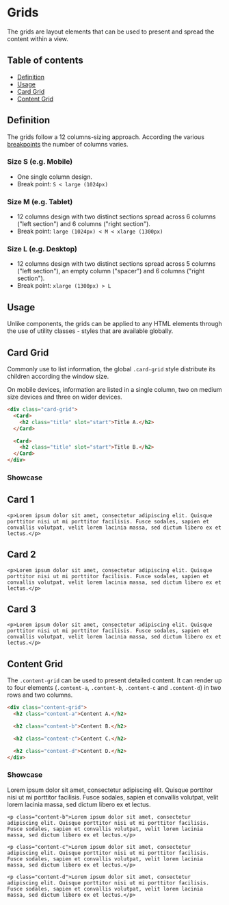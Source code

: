 <script lang="ts">
    import Card from "$lib/components/Card.svelte";
</script>

# Grids

The grids are layout elements that can be used to present and spread the content within a view.

## Table of contents

- [Definition](#definition)
- [Usage](#usage)
- [Card Grid](#card-grid)
- [Content Grid](#content-grid)

## Definition

The grids follow a 12 columns-sizing approach. According the various [breakpoints](/styling/breakpoints) the number of columns varies.

### Size S (e.g. Mobile)

<ul>
<li>One single column design.</li>
<li>Break point: <code>S &lt; large (1024px)</code></li>
</ul>

### Size M (e.g. Tablet)

<ul>
<li>12 columns design with two distinct sections spread across 6 columns ("left section") and 6 columns ("right section").</li>
<li>Break point: <code>large (1024px) &lt; M &lt; xlarge (1300px)</code> </li>
</ul>

### Size L (e.g. Desktop)

<ul>
<li>12 columns design with two distinct sections spread across 5 columns ("left section"), an empty column ("spacer") and 6 columns ("right section").</li>
<li>Break point: <code>xlarge (1300px) &gt; L</code> </li>
</ul>

<h2 id="usage">Usage</h2>

Unlike components, the grids can be applied to any HTML elements through the use of utility classes - styles that are available globally.

<h2 id="card-grid">Card Grid</h2>

Commonly use to list information, the global `.card-grid` style distribute its children according the window size.

On mobile devices, information are listed in a single column, two on medium size devices and three on wider devices.

```html
<div class="card-grid">
  <Card>
    <h2 class="title" slot="start">Title A.</h2>
  </Card>

  <Card>
    <h2 class="title" slot="start">Title B.</h2>
  </Card>
</div>
```

### Showcase

<div class="card-grid">
  <Card>
    <h2 class="title" slot="start">Card 1</h2>

    <p>Lorem ipsum dolor sit amet, consectetur adipiscing elit. Quisque porttitor nisi ut mi porttitor facilisis. Fusce sodales, sapien et convallis volutpat, velit lorem lacinia massa, sed dictum libero ex et lectus.</p>

  </Card>

  <Card>
    <h2 class="title" slot="start">Card 2</h2>

    <p>Lorem ipsum dolor sit amet, consectetur adipiscing elit. Quisque porttitor nisi ut mi porttitor facilisis. Fusce sodales, sapien et convallis volutpat, velit lorem lacinia massa, sed dictum libero ex et lectus.</p>

  </Card>

  <Card>
    <h2 class="title" slot="start">Card 3</h2>

    <p>Lorem ipsum dolor sit amet, consectetur adipiscing elit. Quisque porttitor nisi ut mi porttitor facilisis. Fusce sodales, sapien et convallis volutpat, velit lorem lacinia massa, sed dictum libero ex et lectus.</p>

  </Card>
</div>

<h2 id="content-grid">Content Grid</h2>

The `.content-grid` can be used to present detailed content. It can render up to four elements (`.content-a`, `.content-b`, `.content-c` and `.content-d`) in two rows and two columns.

```html
<div class="content-grid">
  <h2 class="content-a">Content A.</h2>

  <h2 class="content-b">Content B.</h2>

  <h2 class="content-c">Content C.</h2>

  <h2 class="content-d">Content D.</h2>
</div>
```

### Showcase

<div class="content-grid">
    <p class="content-a">Lorem ipsum dolor sit amet, consectetur adipiscing elit. Quisque porttitor nisi ut mi porttitor facilisis. Fusce sodales, sapien et convallis volutpat, velit lorem lacinia massa, sed dictum libero ex et lectus.</p>

    <p class="content-b">Lorem ipsum dolor sit amet, consectetur adipiscing elit. Quisque porttitor nisi ut mi porttitor facilisis. Fusce sodales, sapien et convallis volutpat, velit lorem lacinia massa, sed dictum libero ex et lectus.</p>

    <p class="content-c">Lorem ipsum dolor sit amet, consectetur adipiscing elit. Quisque porttitor nisi ut mi porttitor facilisis. Fusce sodales, sapien et convallis volutpat, velit lorem lacinia massa, sed dictum libero ex et lectus.</p>

    <p class="content-d">Lorem ipsum dolor sit amet, consectetur adipiscing elit. Quisque porttitor nisi ut mi porttitor facilisis. Fusce sodales, sapien et convallis volutpat, velit lorem lacinia massa, sed dictum libero ex et lectus.</p>

</div>
